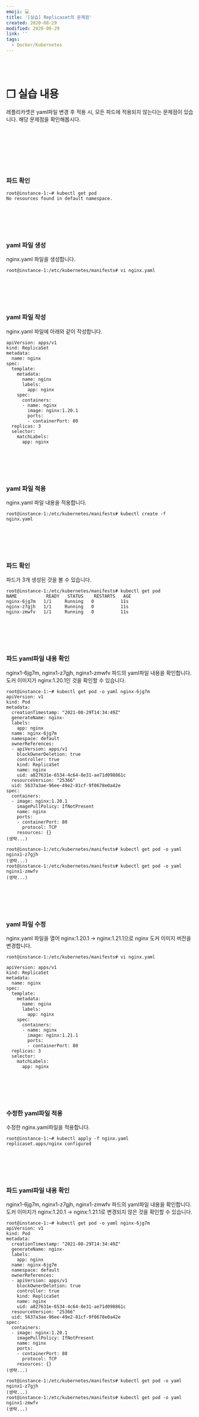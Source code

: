```yaml
---
emoji: 💻
title: '[실습] Replicaset의 문제점'
created: 2020-08-29
modified: 2020-08-29
link: ''
tags:
  - Docker/Kubernetes
---
```

<br></br>





# **❐ 실습 내용**
레플리카셋은 yaml파일 변경 후 적용 시, 모든 파드에 적용되지 않는다는 문제점이 있습니다.
해당 문제점을 확인해봅시다.
<br></br><br></br><br></br><br></br>





### **파드 확인**
```
root@instance-1:~# kubectl get pod
No resources found in default namespace.
```
<br></br><br></br>

### **yaml 파일 생성**
nginx.yaml 파일을 생성합니다.
```
root@instance-1:/etc/kubernetes/manifests# vi nginx.yaml
```
<br></br><br></br>

### **yaml 파일 작성**
nginx.yaml 파일에 아래와 같이 작성합니다.
```
apiVersion: apps/v1
kind: ReplicaSet
metadata:
  name: nginx
spec:
  template:
    metadata:
      name: nginx
      labels:
        app: nginx
    spec:
      containers:
      - name: nginx
        image: nginx:1.20.1
        ports:
        - containerPort: 80
  replicas: 3
  selector:
    matchLabels:
      app: nginx
```
<br></br><br></br>

### **yaml 파일 적용**
nginx.yaml 파일 내용을 적용합니다.
```
root@instance-1:/etc/kubernetes/manifests# kubectl create -f nginx.yaml
```
<br></br><br></br>

### **파드 확인**
파드가 3개 생성된 것을 볼 수 있습니다.
```
root@instance-1:/etc/kubernetes/manifests# kubectl get pod
NAME           READY   STATUS    RESTARTS   AGE
nginx-6jg7m   1/1     Running   0          11s
nginx-z7gjh   1/1     Running   0          11s
nginx-zmwfv   1/1     Running   0          11s
```
<br></br><br></br>

### **파드 yaml파일 내용 확인**
nginx1-6jg7m, nginx1-z7gjh, nginx1-zmwfv 파드의 yaml파일 내용을 확인합니다.
도커 이미지가 nginx:1.20.1인 것을 확인할 수 있습니다.
```
root@instance-1:~# kubectl get pod -o yaml nginx-6jg7m
apiVersion: v1
kind: Pod
metadata:
  creationTimestamp: "2021-08-29T14:34:49Z"
  generateName: nginx-
  labels:
    app: nginx
  name: nginx-6jg7m
  namespace: default
  ownerReferences:
  - apiVersion: apps/v1
    blockOwnerDeletion: true
    controller: true
    kind: ReplicaSet
    name: nginx
    uid: a827631e-6534-4c64-8e31-ae71d098861c
  resourceVersion: "25366"
  uid: 5637a3ae-96ee-49e2-81cf-9f0678e0a42e
spec:
  containers:
  - image: nginx:1.20.1
    imagePullPolicy: IfNotPresent
    name: nginx
    ports:
    - containerPort: 80
      protocol: TCP
    resources: {}
(생략...)

root@instance-1:/etc/kubernetes/manifests# kubectl get pod -o yaml nginx1-z7gjh
(생략...)
root@instance-1:/etc/kubernetes/manifests# kubectl get pod -o yaml nginx1-zmwfv
(생략...)
```
<br></br><br></br>

### **yaml 파일 수정**
nginx.yaml 파일을 열어 nginx:1.20.1 -> nginx:1.21.1으로 nginx 도커 이미지 버전을 변경합니다.
```
root@instance-1:/etc/kubernetes/manifests# vi nginx.yaml
```
```
apiVersion: apps/v1
kind: ReplicaSet
metadata:
  name: nginx
spec:
  template:
    metadata:
      name: nginx
      labels:
        app: nginx
    spec:
      containers:
      - name: nginx
        image: nginx:1.21.1
        ports:
        - containerPort: 80
  replicas: 3
  selector:
    matchLabels:
      app: nginx
```
<br></br><br></br>

### **수정한 yaml파일 적용**
수정한 nginx.yaml파일을 적용합니다.
```
root@instance-1:~# kubectl apply -f nginx.yaml
replicaset.apps/nginx configured
```
<br></br><br></br>

### **파드 yaml파일 내용 확인**
nginx1-6jg7m, nginx1-z7gjh, nginx1-zmwfv 파드의 yaml파일 내용을 확인합니다.
도커 이미지가 nginx:1.20.1 -> nginx:1.21.1로 변경되지 않은 것을 확인할 수 있습니다.
```
root@instance-1:~# kubectl get pod -o yaml nginx-6jg7m
apiVersion: v1
kind: Pod
metadata:
  creationTimestamp: "2021-08-29T14:34:49Z"
  generateName: nginx-
  labels:
    app: nginx
  name: nginx-6jg7m
  namespace: default
  ownerReferences:
  - apiVersion: apps/v1
    blockOwnerDeletion: true
    controller: true
    kind: ReplicaSet
    name: nginx
    uid: a827631e-6534-4c64-8e31-ae71d098861c
  resourceVersion: "25366"
  uid: 5637a3ae-96ee-49e2-81cf-9f0678e0a42e
spec:
  containers:
  - image: nginx:1.20.1
    imagePullPolicy: IfNotPresent
    name: nginx
    ports:
    - containerPort: 80
      protocol: TCP
    resources: {}
(생략...)

root@instance-1:/etc/kubernetes/manifests# kubectl get pod -o yaml nginx1-z7gjh
(생략...)
root@instance-1:/etc/kubernetes/manifests# kubectl get pod -o yaml nginx1-zmwfv
(생략...)
```
<br></br><br></br>